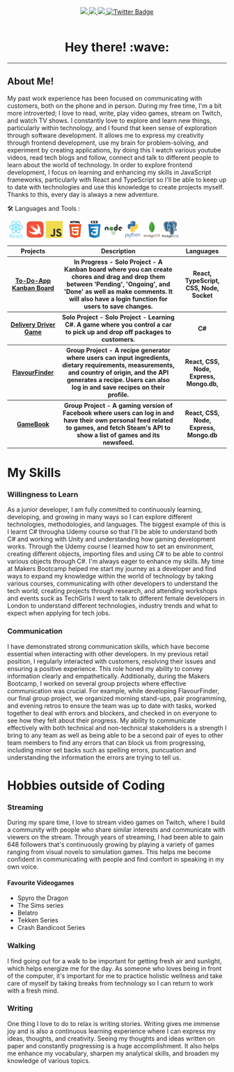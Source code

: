 

<div id="badges" align="center">
  <a href="https://www.linkedin.com/in/lily-burton-7a8826a9/">
  <img src="https://img.shields.io/badge/LinkedIn-blue?logo=linkedin&logoColor=white&style=for-the-badge" />
  </a>

   <a href="https://youtube.com/channel/UCKPGOO8O6WW0yn0nWduQ34Q">
    <img src="https://img.shields.io/badge/YouTube-red?style=for-the-badge&logo=youtube&logoColor=white%22%20alt=%22Youtube%20Badge" />
   </a>

   <a href="https://www.twitch.tv/lily_tiger">
     <img src="https://img.shields.io/badge/Twitch-purple?style=for-the-badge&logo=twitch&logoColor=white%22%20alt=%22Twitch%20Badge" />
   </a>

   <a href="https://twitter.com/xxLilPantherxx">
     <img src="https://img.shields.io/badge/Twitter-blue?style=for-the-badge&logo=twitter&logoColor=white" alt="Twitter Badge" />
   </a>  
  </div>

  <div id="ProfileView" align="center">
  <img src="https://komarev.com/ghpvc/?username=LilyBurton&style=flat-square&color=blue" alt=""/>
  </div>

  <h1 align="center">
  Hey there! :wave:
</h1>


---

<h2>About Me!</h2>
<p>My past work experience has been focused on communicating with customers, both on the phone and in person. During my free time, I'm a bit more introverted; I love to read, write, play video games, stream on Twitch, and watch TV shows. I constantly love to explore and learn new things, particularly within technology, and I found that keen sense of exploration through software development. It allows me to express my creativity through frontend development, use my brain for problem-solving, and experiment by creating applications, by doing this I watch various youtube videos, read tech blogs and follow, connect and talk to different people to learn about the world of technology. In order to explore frontend development, I focus on learning and enhancing my skills in JavaScript frameworks, particularly with React and TypeScript so I'll be able to keep up to date with technologies and use this knowledge to create projects myself. Thanks to this, every day is always a new adventure.</p>

🛠️ Languages and Tools :

<div>
  <img src = "https://github.com/devicons/devicon/blob/master/icons/react/react-original-wordmark.svg" width="40" height="40"/>
  <img src = "https://github.com/devicons/devicon/blob/master/icons/swift/swift-original.svg" width="40" height="40"/>
  <img src = "https://github.com/devicons/devicon/blob/master/icons/javascript/javascript-original.svg" title="JavaScript" alt="JavaScript" width="40" height="40"/>&nbsp;
  <img src = "https://github.com/devicons/devicon/blob/master/icons/html5/html5-original-wordmark.svg" width="40" height="40"/>
  <img src = "https://github.com/devicons/devicon/blob/master/icons/css3/css3-original-wordmark.svg" width="40" height="40"/>
  <img src = "https://github.com/devicons/devicon/blob/master/icons/nodejs/nodejs-original-wordmark.svg" width="40" height="40"/>
  <img src = "https://github.com/devicons/devicon/blob/master/icons/python/python-original-wordmark.svg" width="40" height="40"/>
  <img src = "https://github.com/devicons/devicon/blob/master/icons/mongodb/mongodb-original-wordmark.svg" width="40" height="40"/>
  <img src = "https://github.com/devicons/devicon/blob/master/icons/postgresql/postgresql-original-wordmark.svg" width="40" height="40"/>
</div>
<table>
  <tr>
    <th><strong>Projects</strong></th>
    <th><strong>Description</strong></th>
    <th><strong>Languages</strong></th>
  </tr>
  <tr>
    <th><a href=https://github.com/LilyBurton/To-Do-App-Updated>To-Do-App Kanban Board</a></th>
    <th>In Progress - Solo Project - A Kanban board where you can create chores and drag and drop them between 'Pending', 'Ongoing', and 'Done' as well as make comments. It will also have a login function for users to save changes.</th>
    <th>React, TypeScript, CSS, Node, Socket</th>
  </tr>
  <tr>
    <th><a href=https://github.com/LilyBurton/CSharp---Delivery-Driver-Game>Delivery Driver Game</a></th>
    <th>Solo Project - Solo Project - Learning C#. A game where you control a car to pick up and drop off packages to customers.</th>
    <th>C#</th>
  </tr>
  <tr>
    <th><a href=https://github.com/amancalledkidd/FlavourFinders>FlavourFinder</a></th>
    <th>Group Project - A recipe generator where users can input ingredients, dietary requirements, measurements, and country of origin, and the API generates a recipe. Users can also log in and save recipes on their profile.</th>
    <th>React, CSS, Node, Express, Mongo.db,</th>
  </tr>
  <tr>
    <th><a href=https://github.com/LilyBurton/acebook-group-project>GameBook</a></th>
    <th>Group Project - A gaming version of Facebook where users can log in and have their own personal feed related to games, and fetch Steam's API to show a list of games and its newsfeed.</th>
    <th>React, CSS, Node, Express, Mongo.db</th>
  </tr>
</table>

<h1>My Skills</h1>

<h3>Willingness to Learn</h3>
<p>As a junior developer, I am fully committed to continuously learning, developing, and growing in many ways so I can explore different technologies, methodologies, and languages. The biggest example of this is I learnt C# througha Udemy course so that I'll be able to understand both C# and working with Unity and understanding how gaming development works. Through the Udemy course I learned how to set an environment, creating different objects, importing files and using C# to be able to control various objects through C#. I'm always eager to enhance my skills. My time at Makers Bootcamp helped me start my journey as a developer and find ways to expand my knowledge within the world of technology by taking various courses, communicating with other developers to understand the tech world, creating projects through research, and attending workshops and events suck as TechGirls I went to talk to different female developers in London to understand different technologies, industry trends and what to expect when applying for tech jobs.</p>

<h3>Communication</h3>
<p>I have demonstrated strong communication skills, which have become essential when interacting with other developers. In my previous retail position, I regularly interacted with customers, resolving their issues and ensuring a positive experience. This role honed my ability to convey information clearly and empathetically. Additionally, during the Makers Bootcamp, I worked on several group projects where effective communication was crucial. For example, while developing FlavourFinder, our final group project, we organized morning stand-ups, pair programming, and evening retros to ensure the team was up to date with tasks, worked together to deal with errors and blockers, and checked in on everyone to see how they felt about their progress. My ability to communicate effectively with both technical and non-technical stakeholders is a strength I bring to any team as well as being able to be a second pair of eyes to other team members to find any errors that can block us from progressing, including minor set backs such as spelling errors, puncuation and understanding the information the errors are trying to tell us.</p>

<h1>Hobbies outside of Coding</h1>

<h3>Streaming</h3>
<p>During my spare time, I love to stream video games on Twitch, where I build a community with people who share similar interests and communicate with viewers on the stream. Through years of streaming, I had been able to gain 648 followers that's continuously growing by playing a variety of games ranging from visual novels to simulation games. This helps me become confident in communicating with people and find comfort in speaking in my own voice.</p> 
<h4>Favourite Videogames</h4>
<ul>
  <li>Spyro the Dragon</li>
  <li>The Sims series</li>
  <li>Belatro</li>
  <li>Tekken Series</li>
  <li>Crash Bandicoot Series</li>
</ul>

<h3>Walking</h3>
<p>I find going out for a walk to be important for getting fresh air and sunlight, which helps energize me for the day. As someone who loves being in front of the computer, it's important for me to practice holistic wellness and take care of myself by taking breaks from technology so I can return to work with a fresh mind.</p> 

<h3>Writing</h3>
<p>One thing I love to do to relax is writing stories. Writing gives me immense joy and is also a continuous learning experience where I can express my ideas, thoughts, and creativity. Seeing my thoughts and ideas written on paper and constantly progressing is a huge accomplishment. It also helps me enhance my vocabulary, sharpen my analytical skills, and broaden my knowledge of various topics.</p>
<!--
**LilyBurton/LilyBurton** is a ✨ _special_ ✨ repository because its `README.md` (this file) appears on your GitHub profile.

Here are some ideas to get you started:

- 🔭 I’m currently working on ...
- 🌱 I’m currently learning ...
- 👯 I’m looking to collaborate on ...
- 🤔 I’m looking for help with ...
- 💬 Ask me about ...
- 📫 How to reach me: ...
- 😄 Pronouns: ...
- ⚡ Fun fact: ...
-->
